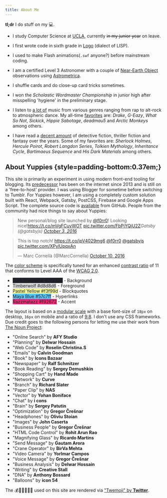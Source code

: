 ```yaml
---
title: About Me
---
```


__tl;dr__ I do stuff on my :computer:.

* I study Computer Science at [UCLA](//www.ucla.edu), currently <del>in my junior year</del> on leave.

* I first wrote code in sixth grade in [Logo](//en.wikipedia.org/wiki/Logo_(programming_language)) (dialect of LISP).

* I used to make Flash animations(`.swf` anyone?) before mainstream coding.

* I am a certified Level 3 Astronomer with a couple of [Near-Earth Object](//en.wikipedia.org/wiki/Near-Earth_object) observations using [Astrometrica](//iasc.hsutx.edu/Astrometrica.html).

* I shuffle cards and do close-up card tricks sometimes.

* I won the *Scholastic Wordmaster Championship* in junior high after misspelling 'hygiene' in the preliminary stage.

* I listen to [a lot of](//www.last.fm/user/sidjain26/library) music from various genres ranging from rap to alt-rock to atmospheric dance. My all-time [favorites](//www.last.fm/user/sidjain26/library/artists) are: *Drake*, *G-Eazy*, *What So Not*, *Sickick*, *Hippie Sabotage*, *deadmau5* and *Arctic Monkeys* among others.

* I have read a [decent amount](//www.goodreads.com/review/list/18964820-siddharth-jain?shelf=read) of detective fiction, thriller fiction and fantasy over the years. Some of my favorites are: *Sherlock Holmes*, *Hercule Poirot*, *Robert Langdon Series*, *Tolkien Mythology*, *Inheritance Cycle*, *Bartimaeus Sequence* and *His Dark Materials* among others.

## About Yuppies {style=padding-bottom:0.37em;}

This site is primarily an experiment in using modern front-end tooling for blogging. Its [predecessor](//isiddharth.com) has been on the internet since 2013 and is still on a 'free-to-host' provider. I was using Blogger for sometime before switching to Tumblr. For Yuppies however, I am using a completely custom solution built with React, Webpack, Gatsby, PostCSS, Firebase and Google Apps Script. The complete source code is [available](//github.com/f0rr0/f0rr0.github.io) from GitHub. People from the community had nice things to say about Yuppies:

<blockquote class="twitter-tweet" data-cards="hidden" data-lang="en">New personal/blog site launched by <a href="https://twitter.com/f0rr0">@f0rr0</a>! Looking nice!<a href="https://t.co/mVgFCuvWOT">https://t.co/mVgFCuvWOT</a> <a href="https://t.co/FbPjYQjU2Z">pic.twitter.com/FbPjYQjU2Z</a><cite>Gatsby (@gatsbyjs) <a href="https://twitter.com/gatsbyjs/status/782982572825452545">October 3, 2016</a></blockquote>

<blockquote class="twitter-tweet" data-conversation="none" data-cards="hidden" data-lang="en"><p lang="en" dir="ltr">This is top notch! <a href="https://t.co/jpV4029mg6">https://t.co/jpV4029mg6</a> <a href="https://twitter.com/f0rr0">@f0rr0</a> <a href="https://twitter.com/gatsbyjs">@gatsbyjs</a> <a href="https://t.co/XPylUpqxAn">pic.twitter.com/XPylUpqxAn</a></p>&mdash; Marc Cornellà (@MarcCornella) <a href="https://twitter.com/MarcCornella/status/785580702393774081">October 10, 2016</a></blockquote>

The [color scheme](//coolors.co/21232d-d8d8d6-f3f99d-57c7ff-f92672) is specifically tuned for an enhanced [contrast ratio](//www.w3.org/TR/WCAG/#contrast-ratiodef) of 11 that conforms to Level AAA of the [WCAG 2.0](//www.w3.org/TR/UNDERSTANDING-WCAG20/visual-audio-contrast7.html).

* <span style='background-color:#21232d;'>Dark Gunmetal #21232d</span> - Background
* <span style='background-color:#d8d8d6; color:#21232d;'>Timberwolf #d8d8d6</span> - Foreground
* <span style='background-color:#f3f99d; color:#21232d;'>Pastel Yellow #f3f99d</span> - Blockquotes
* <span style='background-color:#57c7ff; color:#21232d;'>Maya Blue #57c7ff</span> - Hyperlinks
* <span style='background-color:#f92672; color:#21232d;'>Razzmatazz #f92672</span> - Accent

The layout is based on a [modular scale](//alistapart.com/article/more-meaningful-typography) with a base font-size of `18px` on desktop, `16px` on mobile and a ratio of [9:8](//en.wikipedia.org/wiki/Major_second). I don't use any CSS frameworks. Due credit goes to the following persons for letting me use their work from [The Noun Project](//thenounproject.com/):

* "Online Search" by __AFY Studio__
* "Planning" by __Delwar Hossain__
* "Web Code" by __Roselin Christina.S__
* "Emails" by __Calvin Goodman__
* "Book" by __Icons Bazaar__
* "Newspaper" by __Ralf Schmitzer__
* "Book Reading" by __Sergey Demushkin__
* "Shopping Cart" by __Hand Made__
* "Network" by __Curve__
* "Branch" by __Richard Slater__
* "Paper Clip" by __NAS__
* "Vector" by __Yohan Boniface__
* "Chat" by __i cons__
* "Brain" by __Sergey Patutin__
* "Optimization" by __Gregor Črešnar__
* "Headphones" by __Oliviu Stoian__
* "Images" by __John Caserta__
* "Business People" by __Gregor Črešnar__
* "HTML Code Control" by __Rohit Arun Rao__
* "Magnifying Glass" by __Ricardo Martins__
* "Send Message" by __Gautam Arora__
* "Crane Operator" by __BirVa Mehta__
* "Video Camera" by __Yorlmar Campos__
* "Voice Message" by __Gregor Črešnar__
* "Business Analysis" by __Delwar Hossain__
* "Writing" by __Creative Stall__
* "DNA" by __Anthony Bossard__
* "Balloons" by __icon 54__

The :moneybag::kiss::sunglasses::beer::smoking::cat: used on this site are rendered via ["Twemoji" by __Twitter__](//github.com/twitter/twemoji).

